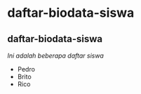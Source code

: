 daftar-biodata-siswa
==
daftar-biodata-siswa
--
*Ini adalah beberapa daftar siswa*
- Pedro
- Brito
- Rico
  
